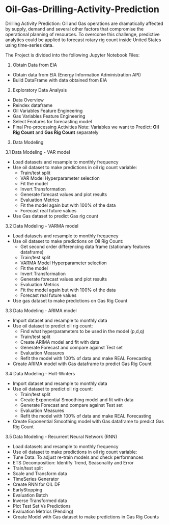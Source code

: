 # Oil-Gas-Drilling-Activity-Prediction
Drilling Activity Prediction: Oil and Gas operations are dramatically affected by supply, demand and several other factors that compromise the operational planning of resources. To overcome this challenge, predictive analytics could be applied to forecast rotary rig count inside United States using time-series data.

The Project is divided into the following Jupyter Notebook Files:

1. Obtain Data from EIA
- Obtain data from EIA (Energy Information Administration API)
- Build DataFrame with data obtained from EIA


2. Exploratory Data Analysis
- Data Overview
- Reindex dataframe
- Oil Variables Feature Engineering
- Gas Variables Feature Engineering
- Select Features for forecasting model
- Final Pre-processing Activities
Note: Variables we want to Predict: **Oil Rig Count** and **Gas Rig Count** separately


3. Data Modeling

3.1 Data Modeling - VAR model
- Load datasets and resample to monthly frequency
- Use oil dataset to make predictions in oil rig count variable:
    - Train/test split
    - VAR Model Hyperparameter selection
    - Fit the model
    - Invert Transformation
    - Generate forecast values and plot results
    - Evaluation Metrics
    - Fit the model again but with 100% of the data
    - Forecast real future values
- Use Gas dataset to predict Gas rig count



3.2 Data Modeling - VARMA model
- Load datasets and resample to monthly frequency
- Use oil dataset to make predictions on Oil Rig Count:
    - Get second order differencing data frame (stationary features dataframe) 
    - Train/test split
    - VARMA Model Hyperparameter selection
    - Fit the model
    - Invert Transformation
    - Generate forecast values and plot results
    - Evaluation Metrics
    - Fit the model again but with 100% of the data
    - Forecast real future values
- Use gas dataset to make predictions on Gas Rig Count



3.3 Data Modeling - ARIMA model
- Import dataset and resample to monthly data
- Use oil dataset to predict oil rig count:
    - Find what hyperparameters to be used in the model (p,d,q)
    - Train/test split
    - Create ARIMA model and fit with data
    - Generate Forecast and compare against Test set
    - Evaluation Measures
    - Refit the model with 100% of data and make REAL Forecasting
 - Create ARIMA model with Gas dataframe to predict Gas Rig Count



3.4 Data Modeling - Holt-Winters
- Import dataset and resample to monthly data
- Use oil dataset to predict oil rig count:
    - Train/test split
    - Create Exponential Smoothing model and fit with data
    - Generate Forecast and compare against Test set
    - Evaluation Measures
    - Refit the model with 100% of data and make REAL Forecasting   
 - Create Exponential Smoothing model with Gas dataframe to predict Gas Rig Count


3.5 Data Modeling - Recurrent Neural Network (RNN)
- Load datasets and resample to monthly frequency
- Use oil dataset to make predictions in oil rig count variable:
- Tune Data: To adjust re-train models and check performances
- ETS Decomposition: Identify Trend, Seasonality and Error
- Train/test split
- Scale and Transform data
- TimeSeries Generator
- Create RNN for OIL DF
- EarlyStopping
- Evaluation Batch
- Inverse Transformed data
- Plot Test Set Vs Predictions
- Evaluation Metrics (Pending)
- Create Model with Gas dataset to make predictions in Gas Rig Counts
